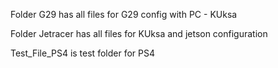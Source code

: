 Folder G29 has all files for G29 config with PC - KUksa

Folder Jetracer has all files for KUksa and jetson configuration

Test_File_PS4 is test folder for PS4
